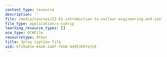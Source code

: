```yaml
---
content_type: resource
description: ''
file: /media/courses/22-01-introduction-to-nuclear-engineering-and-ionizing-radiation-fall-2016/6f28a81e64ab2a8ffeb64dd53b97e316_i3CzkU4Ft9U.srt
file_type: application/x-subrip
learning_resource_types: []
ocw_type: OCWFile
resourcetype: Other
title: 3play caption file
uid: 6f28a81e-64ab-2a8f-feb6-4dd53b97e316
---
```

